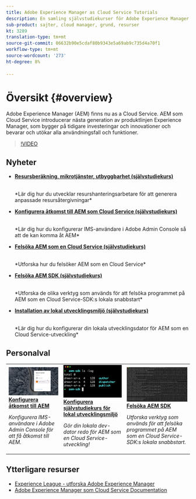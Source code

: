 ```yaml
---
title: Adobe Experience Manager as Cloud Service Tutorials
description: En samling självstudiekurser för Adobe Experience Manager (AEM) som en Cloud Service
sub-product: sajter, cloud manager, grund, resurser
kt: 3289
translation-type: tm+mt
source-git-commit: 06632b90e5cdaf80b9343e5a69ab9c735d4a70f1
workflow-type: tm+mt
source-wordcount: '273'
ht-degree: 8%

---
```



# Översikt {#overview}

Adobe Experience Manager (AEM) finns nu as a Cloud Service. AEM som Cloud Service introducerar nästa generation av produktlinjen Experience Manager, som bygger på tidigare investeringar och innovationer och bevarar och utökar alla användningsfall och funktioner.

>[!VIDEO](https://video.tv.adobe.com/v/31085/?quality=12&learn=on)

## Nyheter

* **[Resursberäkning, mikrotjänster, utbyggbarhet (självstudiekurs)](./asset-compute/overview.md)**

   <br>
   *Lär dig hur du utvecklar resurshanteringsarbetare för att generera anpassade resursåtergivningar*

* **[Konfigurera åtkomst till AEM som Cloud Service (självstudiekurs)](./accessing/overview.md)**

   <br>
   *Lär dig hur du konfigurerar IMS-användare i Adobe Admin Console så att de kan komma åt AEM*

* **[Felsöka AEM som en Cloud Service (självstudiekurs)](./debugging/cloud-service/overview.md)**

   <br>
   *Utforska hur du felsöker AEM som en Cloud Service*

* **[Felsöka AEM SDK (självstudiekurs)](./debugging/aem-sdk-local-quickstart/overview.md)**

   <br>
   *Utforska de olika verktyg som används för att felsöka programmet på AEM som en Cloud Service-SDK:s lokala snabbstart*

* **[Installation av lokal utvecklingsmiljö (självstudiekurs)](./local-development-environment/overview.md)**

   <br>
   *Lär dig hur du konfigurerar din lokala utvecklingsdator för AEM som en Cloud Service-utveckling*

## Personalval

<table>
   <td>
      <a href="./accessing/overview.md">
      <img alt="Konfigurera åtkomst till AEM som en Cloud Service" src="./assets/overview/staff-pick__accessing.png"/>
      </a>
      <div>
         <a href="./accessing/overview.md">
         <strong>Konfigurera åtkomst till AEM</strong>
         </a>
      </div>
      <p>
         <em>Konfigurera IMS-användare i Adobe Admin Console för att få åtkomst till AEM.</em>
      <p>
   </td>   
   <td>
      <a href="./local-development-environment/overview.md">
      <img alt="Konfigurera självstudiekurs för lokal utvecklingsmiljö" src="./assets/overview/staff-pick__local-development-environment-set-up.png"/>
      </a>
      <div>
         <a href="./local-development-environment/overview.md">
         <strong>Konfigurera självstudiekurs för lokal utvecklingsmiljö</strong>
         </a>
      </div>
      <p>
         <em>Gör din lokala dev-dator redo för AEM som en Cloud Service-utveckling!</em>
      <p>
   </td>   
   <td>
      <a href="./debugging/aem-sdk-local-quickstart/overview.md">
      <img alt="Felsöka AEM SDK:s lokala snabbstart" src="./assets/overview/staff-pick__debugging.png"/>
      </a>
      <div>
         <a href="./debugging/aem-sdk-local-quickstart/overview.md">
         <strong>Felsöka AEM SDK</strong>
         </a>
      </div>
      <p>
         <em>Utforska verktyg som används för att felsöka programmet på AEM som en Cloud Service-SDK:s lokala snabbstart.</em>
      <p>
   </td>
</table>

## Ytterligare resurser

* [Experience League - utforska Adobe Experience Manager](https://experienceleague.adobe.com/#recommended/solutions/experience-manager)
* [Adobe Experience Manager som Cloud Service Documentation](https://docs.adobe.com/content/help/en/experience-manager-cloud-service/landing/home.html)
